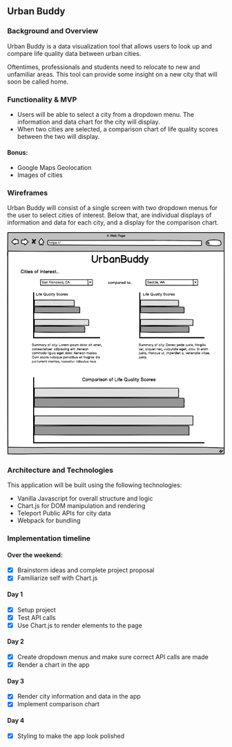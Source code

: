 ## Urban Buddy

### Background and Overview
Urban Buddy is a data visualization tool that allows users to look up and compare life quality data between urban cities.

Oftentimes, professionals and students need to relocate to new and unfamiliar areas. This tool can provide some insight on a new city that will soon be called home.

### Functionality & MVP
* Users will be able to select a city from a dropdown menu. The information and data chart for the city will display.
* When two cities are selected, a comparison chart of life quality scores between the two will display.

#### Bonus:
* Google Maps Geolocation
* Images of cities

### Wireframes
Urban Buddy will consist of a single screen with two dropdown menus for the user to select cities of interest.  Below that, are individual displays of information and data for each city, and a display for the comparison chart.

![wireframe](./ub_wireframe.png)

### Architecture and Technologies
This application will be built using the following technologies:
* Vanilla Javascript for overall structure and logic
* Chart.js for DOM manipulation and rendering
* Teleport Public APIs for city data
* Webpack for bundling

### Implementation timeline
#### Over the weekend:
- [x] Brainstorm ideas and complete project proposal
- [x] Familiarize self with Chart.js

#### Day 1
- [x] Setup project
- [x] Test API calls
- [x] Use Chart.js to render elements to the page

#### Day 2
- [x] Create dropdown menus and make sure correct API calls are made
- [x] Render a chart in the app

#### Day 3
- [x] Render city information and data in the app
- [x] Implement comparison chart

#### Day 4
- [x] Styling to make the app look polished
